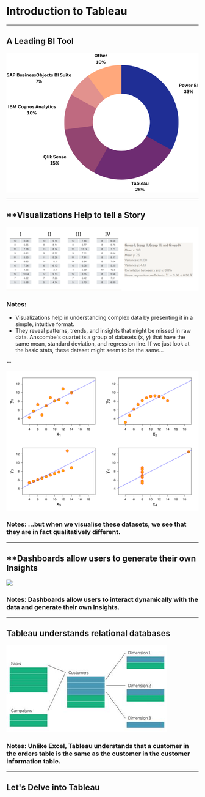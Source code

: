 # Introduction to Tableau

---

## A Leading BI Tool
![](./assets/BITools_donutgraph.png)

---

## **Visualizations Help to tell a Story
![](./assets/Anscombes_quartet_table.png)

### Notes: 
- Visualizations help in understanding complex data by presenting it in a simple, intuitive format.
- They reveal patterns, trends, and insights that might be missed in raw data.
Anscombe's quartet is a group of datasets (x, y) that have the same mean, standard deviation, and regression line.  If we just look at the basic stats, these dataset might seem to be the same...

--

![](./assets/Anscombes_quartet_graph.png)

### Notes: ...but when we visualise these datasets, we see that they are in fact qualitatively different.
---

## **Dashboards allow users to generate their own Insights
![](./assets/Tableau_interactiveDashboard.png)

### Notes: Dashboards allow users to interact dynamically with the data and generate their own Insights.

---

## Tableau understands relational databases

![](./assets/tableau_schema.png)

### Notes: Unlike Excel, Tableau understands that a customer in the orders table is the same as the customer in the customer information table.

---

## Let's Delve into Tableau

